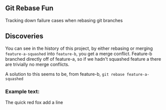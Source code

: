 ## Git Rebase Fun

Tracking down failure cases when rebasing git branches


## Discoveries

You can see in the history of this project, by either rebasing or merging `feature-a-squashed` into `feature-b`, you get a merge conflict. Feature-b branched directly off of feature-a, so if we hadn't squashed feature a there are trivially no merge conflicts.


A solution to this seems to be, from feature-b, `git rebase feature-a-squashed`



### Example text:

The quick red fox
add a line
